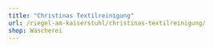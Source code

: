 ```yaml
---
title: "Christinas Textilreinigung"
url: /riegel-am-kaiserstuhl/christinas-textilreinigung/
shop: Wäscherei
---
```

